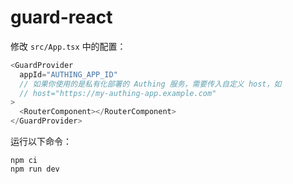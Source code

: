 # guard-react


修改 `src/App.tsx` 中的配置：

``` typescript
<GuardProvider
  appId="AUTHING_APP_ID"
  // 如果你使用的是私有化部署的 Authing 服务，需要传入自定义 host，如 
  // host="https://my-authing-app.example.com"
>
  <RouterComponent></RouterComponent>
</GuardProvider>
```

运行以下命令：

``` shell
npm ci
npm run dev
```
